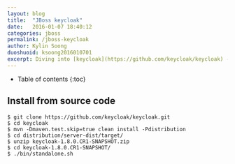 ```yaml
---
layout: blog
title:  "JBoss keycloak"
date:   2016-01-07 18:40:12
categories: jboss
permalink: /jboss-keycloak
author: Kylin Soong
duoshuoid: ksoong2016010701
excerpt: Diving into [keycloak](https://github.com/keycloak/keycloak) - Identity and Access Management for Modern Applications, Services and APIs  
---
```


* Table of contents
{:toc}

## Install from source code

~~~
$ git clone https://github.com/keycloak/keycloak.git
$ cd keycloak
$ mvn -Dmaven.test.skip=true clean install -Pdistribution
$ cd distribution/server-dist/target/
$ unzip keycloak-1.8.0.CR1-SNAPSHOT.zip
$ cd keycloak-1.8.0.CR1-SNAPSHOT/
$ ./bin/standalone.sh
~~~


